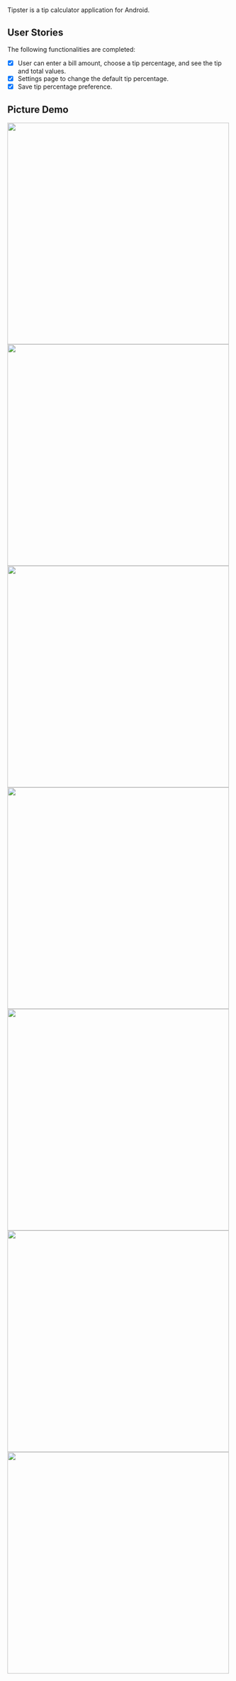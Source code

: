# 

Tipster is a tip calculator application for Android.

## User Stories

The following functionalities are completed:
* [X] User can enter a bill amount, choose a tip percentage, and see the tip and total values.
* [X] Settings page to change the default tip percentage.
* [X] Save tip percentage preference.

## Picture Demo 
<img src="https://i.imgur.com/BRQZJKI.png" width="500" />
<img src="https://i.imgur.com/3jdDQWQ.png" width="500" />
<img src="https://i.imgur.com/RoAWzaY.png" width="500" />
<img src="https://i.imgur.com/NiNUq9L.png" width="500" />
<img src="https://i.imgur.com/sldUw1p.png" width="500" />
<img src="https://i.imgur.com/McKRU4r.png" width="500" />
<img src="https://i.imgur.com/yHhBRIJ.png" width="500" />

